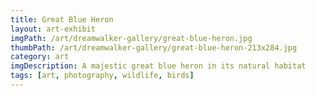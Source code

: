 ```yaml
---
title: Great Blue Heron
layout: art-exhibit
imgPath: /art/dreamwalker-gallery/great-blue-heron.jpg
thumbPath: /art/dreamwalker-gallery/great-blue-heron-213x284.jpg
category: art
imgDescription: A majestic great blue heron in its natural habitat
tags: [art, photography, wildlife, birds]
---
```

